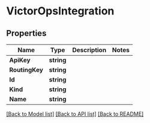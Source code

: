 # VictorOpsIntegration

## Properties

Name | Type | Description | Notes
------------ | ------------- | ------------- | -------------
**ApiKey** | **string** |  | 
**RoutingKey** | **string** |  | 
**Id** | **string** |  | 
**Kind** | **string** |  | 
**Name** | **string** |  | 

[[Back to Model list]](../README.md#documentation-for-models) [[Back to API list]](../README.md#documentation-for-api-endpoints) [[Back to README]](../README.md)


